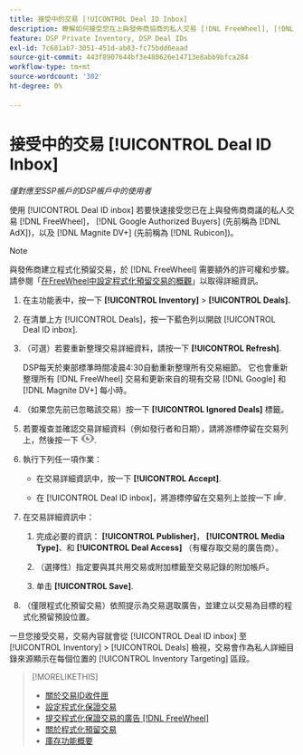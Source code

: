 ```yaml
---
title: 接受中的交易 [!UICONTROL Deal ID Inbox]
description: 瞭解如何接受您在上與發佈商協商的私人交易 [!DNL FreeWheel], [!DNL Google Authorized Buyers] (先前稱為 [!DNL AdX]), and [!DNL Magnite DV+] (先前稱為 [!DNL Rubicon])使用「交易ID收件匣」。
feature: DSP Private Inventory, DSP Deal IDs
exl-id: 7c681ab7-3051-451d-ab83-fc75bdd6eaad
source-git-commit: 443f8907644bf3e480626e14713e8abb9bfca284
workflow-type: tm+mt
source-wordcount: '302'
ht-degree: 0%

---
```


# 接受中的交易 [!UICONTROL Deal ID Inbox]

*僅對應至SSP帳戶的DSP帳戶中的使用者*

使用 [!UICONTROL Deal ID inbox] 若要快速接受您已在上與發佈商商議的私人交易 [!DNL FreeWheel]， [!DNL Google Authorized Buyers] (先前稱為 [!DNL AdX])，以及 [!DNL Magnite DV+] (先前稱為 [!DNL Rubicon])。

>[!NOTE]
>
>與發佈商建立程式化預留交易，於 [!DNL FreeWheel] 需要額外的許可權和步驟。 請參閱「[在FreeWheel中設定程式化預留交易的概觀](freewheel-overview.md)」以取得詳細資訊。

1. 在主功能表中，按一下 **[!UICONTROL Inventory]** > **[!UICONTROL Deals].**

1. 在清單上方 [!UICONTROL Deals]，按一下藍色列以開啟 [!UICONTROL Deal ID inbox].

1. （可選）若要重新整理交易詳細資料，請按一下 **[!UICONTROL Refresh]**.

   DSP每天於東部標準時間凌晨4:30自動重新整理所有交易細節。 它也會重新整理所有 [!DNL FreeWheel] 交易和更新來自的現有交易 [!DNL Google] 和 [!DNL Magnite DV+] 每小時。

1. （如果您先前已忽略該交易）按一下 **[!UICONTROL Ignored Deals]** 標籤。

1. 若要複查並確認交易詳細資料（例如發行者和日期），請將游標停留在交易列上，然後按一下 ![檢閱](/help/dsp/assets/review.png).

1. 執行下列任一項作業：

   * 在交易詳細資訊中，按一下 **[!UICONTROL Accept]**.

   * 在 [!UICONTROL Deal ID inbox]，將游標停留在交易列上並按一下 ![Accept](/help/dsp/assets/accept.png).

1. 在交易詳細資訊中：
   1. 完成必要的資訊： **[!UICONTROL Publisher]**， **[!UICONTROL Media Type]**、和 **[!UICONTROL Deal Access]** （有權存取交易的廣告商）。
   1. （選擇性）指定要與其共用交易或附加標籤至交易記錄的附加帳戶。

   1. 单击 **[!UICONTROL Save]**.

1. （僅限程式化預留交易）依照提示為交易選取廣告，並建立以交易為目標的程式化預留預設位置。

一旦您接受交易，交易內容就會從 [!UICONTROL Deal ID inbox] 至 [!UICONTROL Inventory] > [!UICONTROL Deals] 檢視，交易會作為私人詳細目錄來源顯示在每個位置的 [!UICONTROL Inventory Targeting] 區段。

>[!MORELIKETHIS]
>
>* [關於交易ID收件匣](deal-id-inbox-about.md)
>* [設定程式化保證交易](programmatic-guaranteed-set-up.md)
>* [提交程式化保證交易的廣告 [!DNL FreeWheel]](freewheel-submit.md)
>* [關於程式化預留交易](programmatic-guaranteed-about.md)
>* [庫存功能概要](inventory-overview.md)

